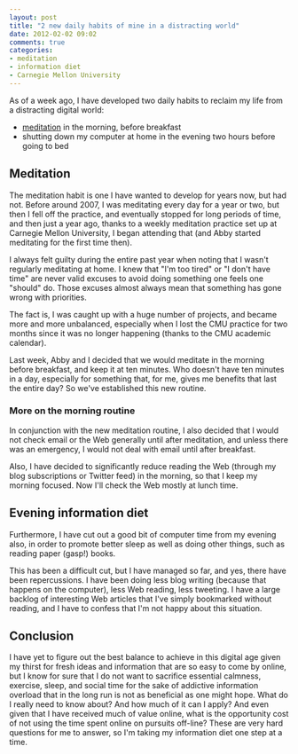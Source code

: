 ```yaml
---
layout: post
title: "2 new daily habits of mine in a distracting world"
date: 2012-02-02 09:02
comments: true
categories:
- meditation
- information diet
- Carnegie Mellon University
---
```

As of a week ago, I have developed two daily habits to reclaim my life from a distracting digital world:

- [meditation](http://franklinchen.com/blog/categories/meditation/) in the morning, before breakfast
- shutting down my computer at home in the evening two hours before going to bed

## Meditation

The meditation habit is one I have wanted to develop for years now, but had not. Before around 2007, I was meditating every day for a year or two, but then I fell off the practice, and eventually stopped for long periods of time, and then just a year ago, thanks to a weekly meditation practice set up at Carnegie Mellon University, I began attending that (and Abby started meditating for the first time then).

I always felt guilty during the entire past year when noting that I wasn't regularly meditating at home. I knew that "I'm too tired" or "I don't have time" are never valid excuses to avoid doing something one feels one "should" do. Those excuses almost always mean that something has gone wrong with priorities.

The fact is, I was caught up with a huge number of projects, and became more and more unbalanced, especially when I lost the CMU practice for two months since it was no longer happening (thanks to the CMU academic calendar).

Last week, Abby and I decided that we would meditate in the morning before breakfast, and keep it at ten minutes. Who doesn't have ten minutes in a day, especially for something that, for me, gives me benefits that last the entire day? So we've established this new routine.

### More on the morning routine

In conjunction with the new meditation routine, I also decided that I would not check email or the Web generally until after meditation, and unless there was an emergency, I would not deal with email until after breakfast.

Also, I have decided to significantly reduce reading the Web (through my blog subscriptions or Twitter feed) in the morning, so that I keep my morning focused. Now I'll check the Web mostly at lunch time.

## Evening information diet

Furthermore, I have cut out a good bit of computer time from my evening also, in order to promote better sleep as well as doing other things, such as reading paper (gasp!) books.

This has been a difficult cut, but I have managed so far, and yes, there have been repercussions. I have been doing less blog writing (because that happens on the computer), less Web reading, less tweeting. I have a large backlog of interesting Web articles that I've simply bookmarked without reading, and I have to confess that I'm not happy about this situation.

## Conclusion

I have yet to figure out the best balance to achieve in this digital age given my thirst for fresh ideas and information that are so easy to come by online, but I know for sure that I do not want to sacrifice essential calmness, exercise, sleep, and social time for the sake of addictive information overload that in the long run is not as beneficial as one might hope. What do I really need to know about? And how much of it can I apply? And even given that I have received much of value online, what is the opportunity cost of not using the time spent online on pursuits off-line? These are very hard questions for me to answer, so I'm taking my information diet one step at a time.
